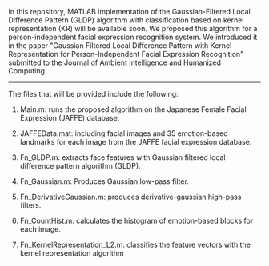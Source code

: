 In this repository, MATLAB implementation of the Gaussian-Filtered Local Difference Pattern (GLDP) algorithm with classification based on kernel representation (KR) will be available soon. We proposed this algorithm for a person-independent facial expression recognition system. We introduced it in the paper "Gaussian Filtered Local Difference Pattern with Kernel Representation for Person-Independent Facial Expression Recognition" submitted to the Journal of Ambient Intelligence and Humanized Computing.

---

The files that will be provided include the following:

1. Main.m: runs the proposed algorithm on the Japanese Female
Facial Expression (JAFFE) database.

2. JAFFEData.mat: including facial images and 35 emotion-based landmarks for each image from the JAFFE facial expression database.

3. Fn_GLDP.m: extracts face features with Gaussian filtered local difference pattern algorithm (GLDP).

4. Fn_Gaussian.m: Produces Gaussian low-pass filter.

5. Fn_DerivativeGaussian.m: produces derivative-gaussian high-pass filters.

6. Fn_CountHist.m: calculates the histogram of emotion-based blocks for each image.

7. Fn_KernelRepresentation_L2.m: classifies the feature vectors with the kernel representation algorithm
